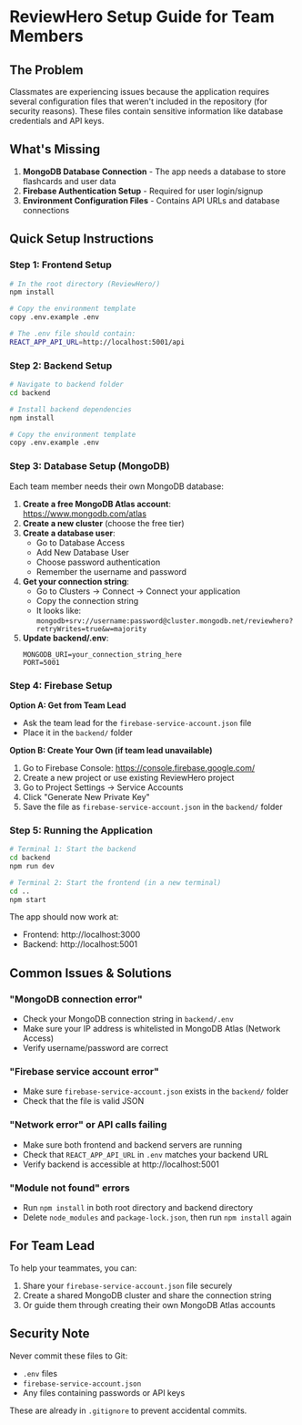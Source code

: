 # ReviewHero Setup Guide for Team Members

## The Problem
Classmates are experiencing issues because the application requires several configuration files that weren't included in the repository (for security reasons). These files contain sensitive information like database credentials and API keys.

## What's Missing
1. **MongoDB Database Connection** - The app needs a database to store flashcards and user data
2. **Firebase Authentication Setup** - Required for user login/signup
3. **Environment Configuration Files** - Contains API URLs and database connections

## Quick Setup Instructions

### Step 1: Frontend Setup
```bash
# In the root directory (ReviewHero/)
npm install

# Copy the environment template
copy .env.example .env

# The .env file should contain:
REACT_APP_API_URL=http://localhost:5001/api
```

### Step 2: Backend Setup
```bash
# Navigate to backend folder
cd backend

# Install backend dependencies
npm install

# Copy the environment template
copy .env.example .env
```

### Step 3: Database Setup (MongoDB)
Each team member needs their own MongoDB database:

1. **Create a free MongoDB Atlas account**: https://www.mongodb.com/atlas
2. **Create a new cluster** (choose the free tier)
3. **Create a database user**:
   - Go to Database Access
   - Add New Database User
   - Choose password authentication
   - Remember the username and password
4. **Get your connection string**:
   - Go to Clusters → Connect → Connect your application
   - Copy the connection string
   - It looks like: `mongodb+srv://username:password@cluster.mongodb.net/reviewhero?retryWrites=true&w=majority`
5. **Update backend/.env**:
   ```
   MONGODB_URI=your_connection_string_here
   PORT=5001
   ```

### Step 4: Firebase Setup
**Option A: Get from Team Lead**
- Ask the team lead for the `firebase-service-account.json` file
- Place it in the `backend/` folder

**Option B: Create Your Own (if team lead unavailable)**
1. Go to Firebase Console: https://console.firebase.google.com/
2. Create a new project or use existing ReviewHero project
3. Go to Project Settings → Service Accounts
4. Click "Generate New Private Key"
5. Save the file as `firebase-service-account.json` in the `backend/` folder

### Step 5: Running the Application
```bash
# Terminal 1: Start the backend
cd backend
npm run dev

# Terminal 2: Start the frontend (in a new terminal)
cd ..
npm start
```

The app should now work at:
- Frontend: http://localhost:3000
- Backend: http://localhost:5001

## Common Issues & Solutions

### "MongoDB connection error"
- Check your MongoDB connection string in `backend/.env`
- Make sure your IP address is whitelisted in MongoDB Atlas (Network Access)
- Verify username/password are correct

### "Firebase service account error"
- Make sure `firebase-service-account.json` exists in the `backend/` folder
- Check that the file is valid JSON

### "Network error" or API calls failing
- Make sure both frontend and backend servers are running
- Check that `REACT_APP_API_URL` in `.env` matches your backend URL
- Verify backend is accessible at http://localhost:5001

### "Module not found" errors
- Run `npm install` in both root directory and backend directory
- Delete `node_modules` and `package-lock.json`, then run `npm install` again

## For Team Lead
To help your teammates, you can:
1. Share your `firebase-service-account.json` file securely
2. Create a shared MongoDB cluster and share the connection string
3. Or guide them through creating their own MongoDB Atlas accounts

## Security Note
Never commit these files to Git:
- `.env` files
- `firebase-service-account.json`
- Any files containing passwords or API keys

These are already in `.gitignore` to prevent accidental commits.
